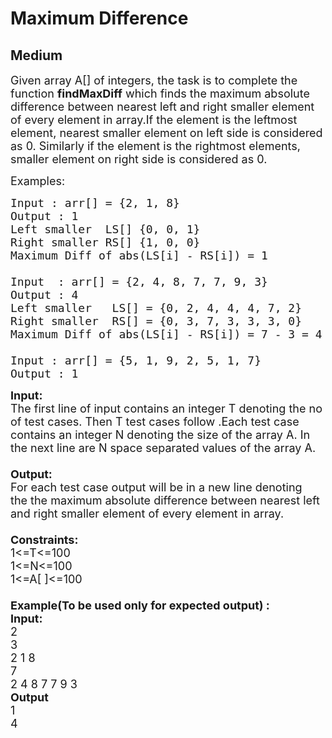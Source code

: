 # Maximum Difference
## Medium
<div class="problems_problem_content__Xm_eO"><p><span style="font-size:18px">Given array A[] of integers, the task is to complete the function <strong>findMaxDiff</strong>&nbsp;which finds the maximum absolute difference between nearest left and right smaller element of every element in array.If the element is the&nbsp;leftmost element, nearest smaller element on left side is considered as 0. Similarly if the element is the&nbsp;rightmost elements, smaller element on right side is considered as 0.</span></p>

<p><span style="font-size:18px">Examples:</span></p>

<pre><span style="font-size:18px">Input : arr[] = {2, 1, 8}
Output : 1
Left smaller  LS[] {0, 0, 1}
Right smaller RS[] {1, 0, 0}
Maximum Diff of abs(LS[i] - RS[i]) = 1 

Input  : arr[] = {2, 4, 8, 7, 7, 9, 3}
Output : 4
Left smaller   LS[] = {0, 2, 4, 4, 4, 7, 2}
Right smaller  RS[] = {0, 3, 7, 3, 3, 3, 0}
Maximum Diff of abs(LS[i] - RS[i]) = 7 - 3 = 4 

Input : arr[] = {5, 1, 9, 2, 5, 1, 7}
Output : 1</span></pre>

<p><span style="font-size:18px"><strong>Input:</strong><br>
The first line of input contains an integer T denoting the no of test cases. Then T test cases follow .Each test case contains an integer N denoting the size of the array A. In the next line are N space separated values of the array A.<br>
<br>
<strong>Output:</strong><br>
For each test case output will be in a new line denoting the&nbsp;the maximum absolute difference between nearest left and right smaller element of every element in array.<br>
<br>
<strong>Constraints:</strong><br>
1&lt;=T&lt;=100<br>
1&lt;=N&lt;=100<br>
1&lt;=A[ ]&lt;=100<br>
<br>
<strong>Example(To be used only for expected output) :<br>
Input:</strong><br>
2<br>
3<br>
2 1 8<br>
7<br>
2&nbsp;4&nbsp;8&nbsp;7&nbsp;7&nbsp;9&nbsp;3<br>
<strong>Output</strong><br>
1<br>
4</span></p>
</div>